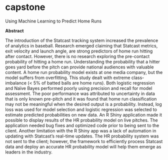 # capstone
Using Machine Learning to Predict Home Runs

**Abstract**

The introduction of the Statcast tracking system increased the prevalence of analytics in baseball. Research emerged claiming that Statcast metrics, exit velocity and launch angle, are strong predictors of home run hitting after contact. However, there is no research exploring the pre-contact probability of hitting a home run. Understanding the probability that a hitter goes yard before the pitch can provide national audiences with valuable content. A home run probability model exists at one media company, but the model suffers from overfitting. This study dealt with extreme class-imbalance (< 5% of batted balls are home runs). Both logistic regression and Naïve Bayes performed poorly using precision and recall for model assessment. The poor performance was attributed to uncertainty in data that is only known pre-pitch and it was found that home run classification may not be meaningful when the desired output is a probability. Instead, log loss was used for model selection and logistic regression was selected to estimate predicted probabilities on new data. An R Shiny application made it possible to display results of the HR probability model on live pitches. The application needed bug fixes and optimized code prior to being sent to the client. Another limitation with the R Shiny app was a lack of automation in updating with Statcast’s real-time updates. The HR probability system was not sent to the client; however, the framework to efficiently process Statcast data and deploy an accurate HR probability model will help them emerge as leaders in the industry.
